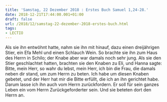 ```yaml
---
title: 'Samstag, 22 Dezember 2018 : Erstes Buch Samuel 1,24-28.'
date: 2018-12-21T17:44:00.001+01:00
draft: false
url: /2018/12/samstag-22-dezember-2018-erstes-buch.html
tags: 
- LECTIO
---
```


Als sie ihn entwöhnt hatte, nahm sie ihn mit hinauf, dazu einen dreijährigen Stier, ein Efa Mehl und einen Schlauch Wein. So brachte sie ihn zum Haus des Herrn in Schilo; der Knabe aber war damals noch sehr jung. Als sie den Stier geschlachtet hatten, brachten sie den Knaben zu Eli, und Hanna sagte: Bitte, mein Herr, so wahr du lebst, mein Herr, ich bin die Frau, die damals neben dir stand, um zum Herrn zu beten. Ich habe um diesen Knaben gebetet, und der Herr hat mir die Bitte erfüllt, die ich an ihn gerichtet habe. Darum lasse ich ihn auch vom Herrn zurückfordern. Er soll für sein ganzes Leben ein vom Herrn Zurückgeforderter sein. Und sie beteten dort den Herrn an.